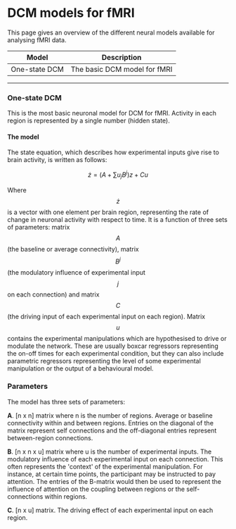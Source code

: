 # DCM models for fMRI

This page gives an overview of the different neural models available for analysing fMRI data.

| Model | Description |
| --- | --- |
| One-state DCM | The basic DCM model for fMRI |

---

### One-state DCM

This is the most basic neuronal model for DCM for fMRI. Activity in each region is represented by a single number \(hidden state\).

#### The model

The state equation, which describes how experimental inputs give rise to brain activity, is written as follows:


$$
 \dot{z} = (A + \sum{u_jB^j})z + Cu
$$


Where $$\dot{z}$$ is a vector with one element per brain region, representing the rate of change in neuronal activity with respect to time. It is a function of three sets of parameters: matrix $$A$$ \(the baseline or average connectivity\), matrix $$B^j$$ \(the modulatory influence of experimental input $$j$$ on each connection\) and matrix $$C$$ \(the driving input of each experimental input on each region\). Matrix $$u$$ contains the experimental manipulations which are hypothesised to drive or modulate the network. These are usually boxcar regressors representing the on-off times for each experimental condition, but they can also include parametric regressors representing the level of some experimental manipulation or the output of a behavioural model.

### Parameters

The model has three sets of parameters:

**A**.  \[n x n\] matrix where n is the number of regions.  Average or baseline connectivity within and between regions. Entries on the diagonal of the matrix represent self connections and the off-diagonal entries represent between-region connections. 

**B**.  \[n x n x u\] matrix where u is the number of experimental inputs.  The modulatory influence of each experimental input on each connection.  This often represents the 'context' of the experimental manipulation. For instance, at certain time points, the participant may be instructed to pay attention. The entries of the B-matrix would then be used to represent the influence of attention on the coupling between regions or the self-connections within regions. 

**C**. \[n x u\] matrix. The driving effect of each experimental input on each region.

